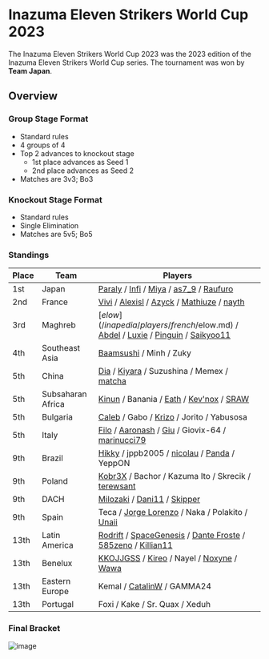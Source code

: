 # Inazuma Eleven Strikers World Cup 2023

The Inazuma Eleven Strikers World Cup 2023 was the 2023 edition of the Inazuma Eleven Strikers World Cup series.
The tournament was won by **Team Japan**. 

## Overview

### Group Stage Format
- Standard rules
- 4 groups of 4
- Top 2 advances to knockout stage
  -  1st place advances as Seed 1
  -  2nd place advances as Seed 2
- Matches are 3v3; Bo3

### Knockout Stage Format
- Standard rules
- Single Elimination
- Matches are 5v5; Bo5

### Standings

| Place | Team | Players |
| - | - | - |
| 1st | Japan | [Paraly](/inapedia/players/japanese/paraly.md) / [Infi](/inapedia/players/japanese/infi.md) / [Miya](/inapedia/players/japanese/miya.md) / [as7_9](/inapedia/players/japanese/as7_9.md) / [Raufuro](/inapedia/players/japanese/raufuro.md) |
| 2nd | France | [Vivi](/inapedia/players/french/vivi.md) / [Alexisl](/inapedia/players/french/alexisl.md) / [Azyck](/inapedia/players/french/azyck.md) / [Mathiuze](/inapedia/players/french/mathiuze.md) / [nayth](/inapedia/players/french/nayth.md) |
| 3rd | Maghreb | [$elow](/inapedia/players/french/$elow.md) / [Abdel](/inapedia/players/french/abdel.md) / [Luxie](/inapedia/players/belgian/luxie.md) / [Pinguin](/inapedia/players/french/pinguin.md) / [Saikyoo11](/inapedia/players/french/saikyoo11.md) |
| 4th | Southeast Asia | [Baamsushi](/inapedia/players/others/baamsushi.md) / Minh / Zuky |
| 5th | China | [Dia](/inapedia/players/chinese/dia.md) / [Kiyara](/inapedia/players/chinese/kiyara.md) / Suzushina / Memex / [matcha](/inapedia/players/chinese/matcha.md) |
| 5th | Subsaharan Africa | [Kinun](/inapedia/players/belgian/kinun.md) / Banania / [Eath](/inapedia/players/belgian/eath.md) / [Kev'nox](/inapedia/players/french/kevnox.md) / [SRAW](/inapedia/players/french/sraw.md) |
| 5th | Bulgaria | [Caleb](/inapedia/players/bulgarian/caleb.md) / Gabo / [Krizo](/inapedia/players/bulgarian/krizo.md) / Jorito / Yabusosa |
| 5th | Italy | [Filo](/inapedia/players/italian/filo.md) / [Aaronash](/inapedia/players/italian/aaronash.md) / [Giu](/inapedia/players/italian/giu.md) / Giovix-64 / [marinucci79](/inapedia/players/italian/marinucci79.md) |
| 9th | Brazil | [Hikky](/inapedia/players/brazilian/hikky.md) / jppb2005 / [nicolau](/inapedia/players/brazilian/nicolau.md) / [Panda](/inapedia/players/brazilian/panda.md) / YeppON |
| 9th | Poland | [Kobr3X](/inapedia/players/polish/kobr3x.md) / Bachor / Kazuma Ito / Skrecik / [terewsant](/inapedia/players/polish/terewsant.md) |
| 9th | DACH | [Milozaki](/inapedia/players/german/milozaki.md) / [Dani11](/inapedia/players/colombian/dani11.md) / [Skipper](/inapedia/players/austrian/skipper.md) | [Haku](/inapedia/players/german/haku.md) / Kaiser |
| 9th | Spain | Teca / [Jorge Lorenzo](/inapedia/players/spanish/jorge.md) / Naka / Polakito / [Unaii](/inapedia/players/spanish/unaii.md) |
| 13th | Latin America | [Rodrift](/inapedia/players/peruvian/rodrift.md) / [SpaceGenesis](/inapedia/players/french/spacegenesis.md) / [Dante Froste](/inapedia/players/argentinian/dantefroste.md) / [585zeno](/inapedia/players/french/585zeno.md) / [Killian11](/inapedia/players/french/killian11.md) |
| 13th | Benelux | [KKOJJGSS](/inapedia/players/dutch/kkojjgss.md) / [Kireo](/inapedia/players/french/kireo.md) / Nayel / [Noxyne](/inapedia/players/french/noxyne.md) / [Wawa](/inapedia/players/luxembourger/wawa.md) |
| 13th | Eastern Europe | Kemal / [CatalinW](/inapedia/players/romanian/catalinw.md) / GAMMA24 |
| 13th | Portugal | Foxi / Kake / Sr. Quax / Xeduh |

### Final Bracket

![image](https://github.com/inabikarilibrary/inalib/assets/110833255/ed9e88f5-dcbc-4d01-a041-eb963efb6c9a)
